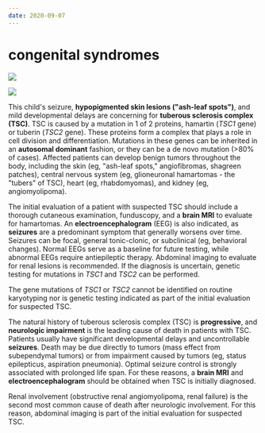 ```yaml
---
date: 2020-09-07
---
```


# congenital syndromes

<!-- tuberous sclerosis pathophysiology, sx, imaging, death causes -->

![](https://photos.thisispiggy.com/file/wikiFiles/image-20200119202642946.png)

![](https://photos.thisispiggy.com/file/wikiFiles/image-20200119202704082.png)

This child's seizure, **hypopigmented skin lesions ("ash-leaf spots")**, and mild developmental delays are concerning for **tuberous sclerosis complex (TSC)**. TSC is caused by a mutation in 1 of 2 proteins, hamartin (_TSC1_ gene) or tuberin (_TSC2_ gene). These proteins form a complex that plays a role in cell division and differentiation. Mutations in these genes can be inherited in an **autosomal dominant** fashion, or they can be a de novo mutation (>80% of cases). Affected patients can develop benign tumors throughout the body, including the skin (eg, "ash-leaf spots," angiofibromas, shagreen patches), central nervous system (eg, glioneuronal hamartomas - the "tubers" of TSC), heart (eg, rhabdomyomas), and kidney (eg, angiomyolipoma).

The initial evaluation of a patient with suspected TSC should include a thorough cutaneous examination, funduscopy, and a **brain MRI** to evaluate for hamartomas. An **electroencephalogram** (EEG) is also indicated, as **seizures** are a predominant symptom that generally worsens over time. Seizures can be focal, general tonic-clonic, or subclinical (eg, behavioral changes). Normal EEGs serve as a baseline for future testing, while abnormal EEGs require antiepileptic therapy. Abdominal imaging to evaluate for renal lesions is recommended. If the diagnosis is uncertain, genetic testing for mutations in _TSC1_ and _TSC2_ can be performed.

The gene mutations of _TSC1_ or _TSC2_ cannot be identified on routine karyotyping nor is genetic testing indicated as part of the initial evaluation for suspected TSC.

The natural history of tuberous sclerosis complex (TSC) is **progressive**, and **neurologic impairment** is the leading cause of death in patients with TSC. Patients usually have significant developmental delays and uncontrollable **seizures**. Death may be due directly to tumors (mass effect from subependymal tumors) or from impairment caused by tumors (eg, status epilepticus, aspiration pneumonia). Optimal seizure control is strongly associated with prolonged life span. For these reasons, a **brain MRI** and **electroencephalogram** should be obtained when TSC is initially diagnosed.

Renal involvement (obstructive renal angiomyolipoma, renal failure) is the second most common cause of death after neurologic involvement. For this reason, abdominal imaging is part of the initial evaluation for suspected TSC.

